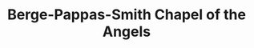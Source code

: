 ---
title: "Berge-Pappas-Smith Chapel of the Angels"
url: /fremont/berge-pappas-smith-chapel-of-the-angels/
shop: Bestattungen
---